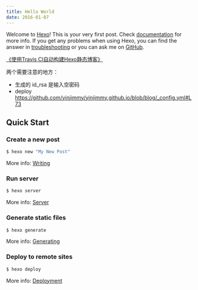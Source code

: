 ```yaml
---
title: Hello World
date: 2016-01-07
---
```

Welcome to [Hexo](http://hexo.io/)! This is your very first post. Check [documentation](http://hexo.io/docs/) for more info. If you get any problems when using Hexo, you can find the answer in [troubleshooting](http://hexo.io/docs/troubleshooting.html) or you can ask me on [GitHub](https://github.com/hexojs/hexo/issues).

[《使用Travis CI自动构建Hexo静态博客》](http://blog.coryphaei.com/2015/12/11/%E4%BD%BF%E7%94%A8Travis%20CI%E8%87%AA%E5%8A%A8%E6%9E%84%E5%BB%BAHexo%E9%9D%99%E6%80%81%E5%8D%9A%E5%AE%A2/)

两个需要注意的地方：
- 生成的 id_rsa 是输入空密码
- deploy https://github.com/yinjimmy/yinjimmy.github.io/blob/blog/_config.yml#L73

## Quick Start

### Create a new post

``` bash
$ hexo new "My New Post"
```

More info: [Writing](http://hexo.io/docs/writing.html)

### Run server

``` bash
$ hexo server
```

More info: [Server](http://hexo.io/docs/server.html)

### Generate static files

``` bash
$ hexo generate
```

More info: [Generating](http://hexo.io/docs/generating.html)

### Deploy to remote sites

``` bash
$ hexo deploy
```


More info: [Deployment](http://hexo.io/docs/deployment.html)

